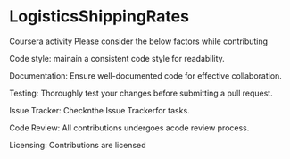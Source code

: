 # LogisticsShippingRates
Coursera activity
Please consider the below factors while contributing

Code style:
mainain a consistent code style for readability.

Documentation:
Ensure well-documented code for effective collaboration.

Testing:
Thoroughly test your changes before submitting a pull request.

Issue Tracker:
Checknthe Issue Trackerfor tasks.

Code Review:
All contributions undergoes acode review process.

Licensing:
Contributions are licensed 
